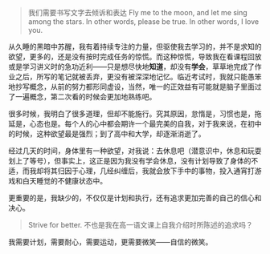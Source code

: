 > 我们需要书写文字去倾诉和表达
> Fly me to the moon, and let me sing among the stars.
> In other words, please be true.
> In other words, I love you.

从久睡的黑暗中苏醒，我有着持续专注的力量，但驱使我去学习的，并不是求知的欲望，更多的，还是没有按时完成任务的惊慌。而这种惊慌，导致我在看课程回放或是学习讲义时的急功近利——只是想尽快地**知道**，却没有**学会**，草草地完成了作业之后，所写的笔记就被丢弃，更没有被深深地记忆。临近考试时，我就只能愚笨地抄写概念，从前的努力都形同虚设，当然，唯一的正效益有可能就是脑子里面过了一遍概念，第二次看的时候会更加地熟练吧。

很多时候，我明白了很多道理，但却不能施行。究其原因，怠惰是，习惯也是，拖延是，心态也是。每个人的心中都会期许一个最完美的自我，对于我来说，在初中的时候，这种欲望最是强烈；到了高中和大学，却逐渐消逝了。

经过几天的时间，身体里有一种欲望，对我说：去休息吧（潜意识中，休息和玩耍划上了等号），但事实上，这正是因为我没有学会休息，没有计划导致了身体的不适，而我却将其归因于心理，几经纠缠后，我就会放下手中的事物，投入通宵打游戏和白天睡觉的不健康状态中。

更重要的是，我缺少的，不仅仅是计划和执行，还有追求更加完善的自己的信心和决心。

> Strive for better. 不也是我在高一语文课上自我介绍时所陈述的追求吗？

我需要计划，需要耐心，需要运动，更需要微笑——自信的微笑。









